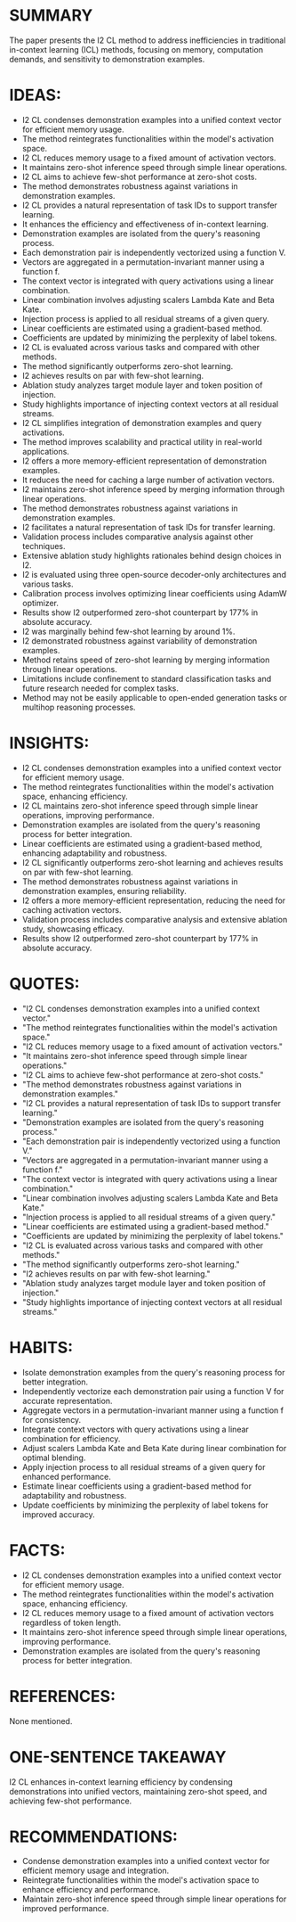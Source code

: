 # SUMMARY
The paper presents the I2 CL method to address inefficiencies in traditional in-context learning (ICL) methods, focusing on memory, computation demands, and sensitivity to demonstration examples.

# IDEAS:
- I2 CL condenses demonstration examples into a unified context vector for efficient memory usage.
- The method reintegrates functionalities within the model's activation space.
- I2 CL reduces memory usage to a fixed amount of activation vectors.
- It maintains zero-shot inference speed through simple linear operations.
- I2 CL aims to achieve few-shot performance at zero-shot costs.
- The method demonstrates robustness against variations in demonstration examples.
- I2 CL provides a natural representation of task IDs to support transfer learning.
- It enhances the efficiency and effectiveness of in-context learning.
- Demonstration examples are isolated from the query's reasoning process.
- Each demonstration pair is independently vectorized using a function V.
- Vectors are aggregated in a permutation-invariant manner using a function f.
- The context vector is integrated with query activations using a linear combination.
- Linear combination involves adjusting scalers Lambda Kate and Beta Kate.
- Injection process is applied to all residual streams of a given query.
- Linear coefficients are estimated using a gradient-based method.
- Coefficients are updated by minimizing the perplexity of label tokens.
- I2 CL is evaluated across various tasks and compared with other methods.
- The method significantly outperforms zero-shot learning.
- I2 achieves results on par with few-shot learning.
- Ablation study analyzes target module layer and token position of injection.
- Study highlights importance of injecting context vectors at all residual streams.
- I2 CL simplifies integration of demonstration examples and query activations.
- The method improves scalability and practical utility in real-world applications.
- I2 offers a more memory-efficient representation of demonstration examples.
- It reduces the need for caching a large number of activation vectors.
- I2 maintains zero-shot inference speed by merging information through linear operations.
- The method demonstrates robustness against variations in demonstration examples.
- I2 facilitates a natural representation of task IDs for transfer learning.
- Validation process includes comparative analysis against other techniques.
- Extensive ablation study highlights rationales behind design choices in I2.
- I2 is evaluated using three open-source decoder-only architectures and various tasks.
- Calibration process involves optimizing linear coefficients using AdamW optimizer.
- Results show I2 outperformed zero-shot counterpart by 177% in absolute accuracy.
- I2 was marginally behind few-shot learning by around 1%.
- I2 demonstrated robustness against variability of demonstration examples.
- Method retains speed of zero-shot learning by merging information through linear operations.
- Limitations include confinement to standard classification tasks and future research needed for complex tasks.
- Method may not be easily applicable to open-ended generation tasks or multihop reasoning processes.

# INSIGHTS:
- I2 CL condenses demonstration examples into a unified context vector for efficient memory usage.
- The method reintegrates functionalities within the model's activation space, enhancing efficiency.
- I2 CL maintains zero-shot inference speed through simple linear operations, improving performance.
- Demonstration examples are isolated from the query's reasoning process for better integration.
- Linear coefficients are estimated using a gradient-based method, enhancing adaptability and robustness.
- I2 CL significantly outperforms zero-shot learning and achieves results on par with few-shot learning.
- The method demonstrates robustness against variations in demonstration examples, ensuring reliability.
- I2 offers a more memory-efficient representation, reducing the need for caching activation vectors.
- Validation process includes comparative analysis and extensive ablation study, showcasing efficacy.
- Results show I2 outperformed zero-shot counterpart by 177% in absolute accuracy.

# QUOTES:
- "I2 CL condenses demonstration examples into a unified context vector."
- "The method reintegrates functionalities within the model's activation space."
- "I2 CL reduces memory usage to a fixed amount of activation vectors."
- "It maintains zero-shot inference speed through simple linear operations."
- "I2 CL aims to achieve few-shot performance at zero-shot costs."
- "The method demonstrates robustness against variations in demonstration examples."
- "I2 CL provides a natural representation of task IDs to support transfer learning."
- "Demonstration examples are isolated from the query's reasoning process."
- "Each demonstration pair is independently vectorized using a function V."
- "Vectors are aggregated in a permutation-invariant manner using a function f."
- "The context vector is integrated with query activations using a linear combination."
- "Linear combination involves adjusting scalers Lambda Kate and Beta Kate."
- "Injection process is applied to all residual streams of a given query."
- "Linear coefficients are estimated using a gradient-based method."
- "Coefficients are updated by minimizing the perplexity of label tokens."
- "I2 CL is evaluated across various tasks and compared with other methods."
- "The method significantly outperforms zero-shot learning."
- "I2 achieves results on par with few-shot learning."
- "Ablation study analyzes target module layer and token position of injection."
- "Study highlights importance of injecting context vectors at all residual streams."

# HABITS:
- Isolate demonstration examples from the query's reasoning process for better integration.
- Independently vectorize each demonstration pair using a function V for accurate representation.
- Aggregate vectors in a permutation-invariant manner using a function f for consistency.
- Integrate context vectors with query activations using a linear combination for efficiency.
- Adjust scalers Lambda Kate and Beta Kate during linear combination for optimal blending.
- Apply injection process to all residual streams of a given query for enhanced performance.
- Estimate linear coefficients using a gradient-based method for adaptability and robustness.
- Update coefficients by minimizing the perplexity of label tokens for improved accuracy.

# FACTS:
- I2 CL condenses demonstration examples into a unified context vector for efficient memory usage.
- The method reintegrates functionalities within the model's activation space, enhancing efficiency.
- I2 CL reduces memory usage to a fixed amount of activation vectors regardless of token length.
- It maintains zero-shot inference speed through simple linear operations, improving performance.
- Demonstration examples are isolated from the query's reasoning process for better integration.

# REFERENCES:
None mentioned.

# ONE-SENTENCE TAKEAWAY
I2 CL enhances in-context learning efficiency by condensing demonstrations into unified vectors, maintaining zero-shot speed, and achieving few-shot performance.

# RECOMMENDATIONS:
- Condense demonstration examples into a unified context vector for efficient memory usage and integration. 
- Reintegrate functionalities within the model's activation space to enhance efficiency and performance. 
- Maintain zero-shot inference speed through simple linear operations for improved performance. 
